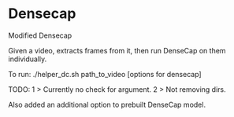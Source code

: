 # Densecap
Modified Densecap

Given a video, extracts frames from it, then run DenseCap on them individually.

To run:
./helper_dc.sh path_to_video [options for densecap]

TODO:
1 > Currently no check for argument.
2 > Not removing dirs.

Also added an additional option to prebuilt DenseCap model.
